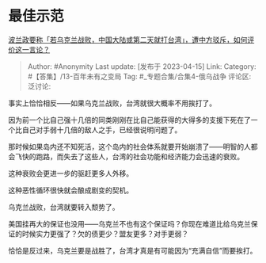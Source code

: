 # 最佳示范
[波兰政要称「若乌克兰战败，中国大陆或第二天就打台湾」，遭中方驳斥，如何评价这一言论？](https://www.zhihu.com/question/595521347/answer/2984978761)

> Author: #Anonymity
> Last update: [发布于 2023-04-15]
> Link:
> Category: #【答集】/13-百年未有之变局
> Tag: #_专题合集/合集4-俄乌战争
> 评论区:
> 泛讨论:

事实上恰恰相反——如果乌克兰战败，台湾就很大概率不用挨打了。

因为前一个比自己强十几倍的同类刚刚在比自己能获得的大得多的支援下死在了一个比自己对手弱十几倍的敌人之手，已经很说明问题了。

那时候如果岛内还不知死活，这个岛内的社会体系就要开始崩溃了——明智的人都会飞快的跑路，而失去了这些人，台湾的社会功能和经济能力会迅速的衰败。

这种衰败会更进一步的驱赶更多人外移。

这种恶性循环很快就会酿成剧变的契机。

乌克兰战败，台湾就要转入颓势了。

美国挂再大的保证也没用——乌克兰不也有这个保证吗？你现在难道比给乌克兰保证的时候实力更强了？欠的债更少？盟友更多？对手更弱？

恰恰是反过来，乌克兰要是战胜了，台湾才真是有可能因为“充满自信”而要挨打。
